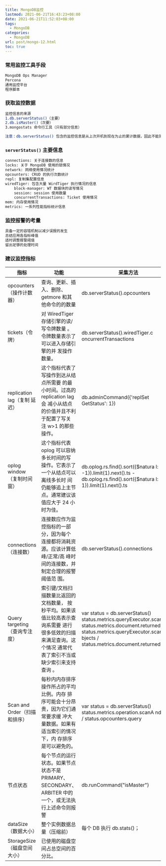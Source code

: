 ```yaml
---
title: MongoDB监控
lastmod: 2021-06-21T16:43:23+08:00
date: 2021-06-21T11:52:03+08:00
tags:
  - MongoDB
categories:
  - MongoDB
url: post/mongo-12.html
toc: true
---
```


### 常用监控工具手段

<!-- more -->

```bash
MongoDB Ops Manager
Percona
通用监控平台
程序脚本
```

### 获取监控数据

```bash
监控信息的来源
1.db.serverStatus()（主要）
2.db.isMaster()（次要）
3.mongostats 命令行工具（只有部分信息）

注意：db.serverStatus() 包含的监控信息是从上次开机到现在为止的累计数据，因此不能简单使用。
```

### `serverStatus()` 主要信息

```bash
connections: 关于连接数的信息
locks: 关于 MongoDB 使用的锁情况
network: 网络使用情况统计
opcounters: CRUD 的执行次数统计
repl: 复制集配置信息
wiredTiger: 包含大量 WirdTiger 执行情况的信息
    block-manager: WT 数据块的读写情况
    session: session 使用数量
    concurrentTransactions: Ticket 使用情况
mem: 内存使用情况
metrics: 一系列性能指标统计信息
```

### 监控报警的考量

```bash
具备一定的容错机制以减少误报的发生
总结应用各指标峰值
适时调整报警阈值
留出足够的处理时间
```

### 建议监控指标

| 指标                           | 功能                                                                                                                                                          | 采集方法                                                                                                                                                                               |
| ------------------------------ | ------------------------------------------------------------------------------------------------------------------------------------------------------------- | -------------------------------------------------------------------------------------------------------------------------------------------------------------------------------------- |
| opcounters（操作计数 器）      | 查询、更新、插入、删除、getmore 和其 他命令的的数量                                                                                                           | db.serverStatus().opcounters                                                                                                                                                           |
| tickets（令牌）                | 对 WiredTiger 存储引擎的读/写令牌数量 。令牌数量表示了可以进入存储引擎的并 发操作数量。                                                                       | db.serverStatus().wiredTiger.c oncurrentTransactions                                                                                                                                   |
| replication lag（复制 延迟）   | 这个指标代表了写操作到达从结点所需要 的最小时间。过高的 replication lag 会 减小从结点的价值并且不利于配置了写关 注 w>1 的那些操作。                           | db.adminCommand({'replSet GetStatus': 1})                                                                                                                                              |
| oplog window （复制时间窗）    | 这个指标代表 oplog 可以容纳多长时间的写 操作。它表示了一个从结点可以离线多长时 间仍能够追上主节点。通常建议该值应大于 24 小时为佳。                           | db.oplog.rs.find().sort({$natura l: -1}).limit(1).next().ts - db.oplog.rs.find().sort({$natura l: 1}).limit(1).next().ts                                                               |
| connections（连接数）          | 连接数应作为监控指标的一部分，因为每个 连接都将消耗资源。应该计算低峰/正常/高 峰时间的连接数，并制定合理的报警阈值范 围。                                     | db.serverStatus().connections                                                                                                                                                          |
| Query targeting （查询专注度） | 索引键/文档扫描数量比返回的文档数量， 按秒平均。如果该值比较高表示查询系需要 进行很多低效的扫描来满足查询。这个情况 通常代表了索引不当或缺少索引来支持查询 。 | var status = db.serverStatus() status.metrics.queryExecutor.scanned / status.metrics.document.returned status.metrics.queryExecutor.scannedO bjects / status.metrics.document.returned |
| Scan and Order（扫描 和排序）  | 每秒内内存排序操作所占的平均比例。内存 排序可能会十分昂贵，因为它们通常要求缓 冲大量数据。如果有适当索引的情况下，内 存排序是可以避免的。                     | var status = db.serverStatus() status.metrics.operation.scanA ndOrder / status.opcounters.query                                                                                        |
| 节点状态                       | 每个节点的运行状态。如果节点状态不是 PRIMARY、SECONDARY、ARBITER 中的 一个，或无法执行上述命令则报警                                                          | db.runCommand("isMaster")                                                                                                                                                              |
| dataSize（数据大小）           | 整个实例数据总量（压缩前）                                                                                                                                    | 每个 DB 执行 db.stats()；                                                                                                                                                              |
| StorageSize（磁盘空间 大小）   | 已使用的磁盘空间占总空间的百分比。                                                                                                                            |                                                                                                                                                                                        |
